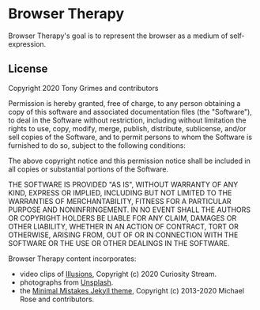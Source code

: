 # Browser Therapy
Browser Therapy's goal is to represent the browser as a medium of self-expression.

## License
Copyright 2020 Tony Grimes and contributors

Permission is hereby granted, free of charge, to any person obtaining a copy of this software and associated documentation files (the "Software"), to deal in the Software without restriction, including without limitation the rights to use, copy, modify, merge, publish, distribute, sublicense, and/or sell copies of the Software, and to permit persons to whom the Software is furnished to do so, subject to the following conditions:

The above copyright notice and this permission notice shall be included in all copies or substantial portions of the Software.

THE SOFTWARE IS PROVIDED "AS IS", WITHOUT WARRANTY OF ANY KIND, EXPRESS OR IMPLIED, INCLUDING BUT NOT LIMITED TO THE WARRANTIES OF MERCHANTABILITY, FITNESS FOR A PARTICULAR PURPOSE AND NONINFRINGEMENT. IN NO EVENT SHALL THE AUTHORS OR COPYRIGHT HOLDERS BE LIABLE FOR ANY CLAIM, DAMAGES OR OTHER LIABILITY, WHETHER IN AN ACTION OF CONTRACT, TORT OR OTHERWISE, ARISING FROM, OUT OF OR IN CONNECTION WITH THE SOFTWARE OR THE USE OR OTHER DEALINGS IN THE SOFTWARE.

Browser Therapy content incorporates:
- video clips of [Illusions](https://curiositystream.com/series/217/illusions-season-1), Copyright (c) 2020 Curiosity Stream.
- photographs from [Unsplash](https://unsplash.com/).
- the [Minimal Mistakes Jekyll theme](https://github.com/mmistakes/minimal-mistakes), Copyright (c) 2013-2020 Michael Rose and contributors.
